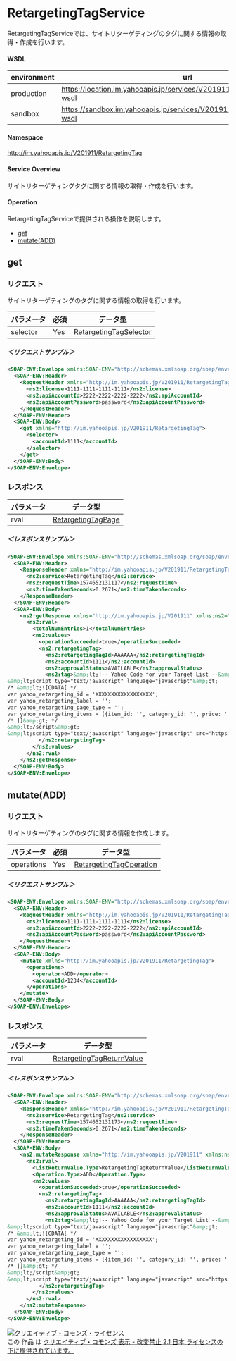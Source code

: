 # RetargetingTagService

RetargetingTagServiceでは、サイトリターゲティングのタグに関する情報の取得・作成を行います。

#### WSDL

| environment |                                      url                                      |
| ----------- | ----------------------------------------------------------------------------- |
| production  | https://location.im.yahooapis.jp/services/V201911/RetargetingTagService?wsdl |
| sandbox     | https://sandbox.im.yahooapis.jp/services/V201911/RetargetingTagService?wsdl  |

#### Namespace

http://im.yahooapis.jp/V201911/RetargetingTag

#### Service Overview

サイトリターゲティングタグに関する情報の取得・作成を行います。

#### Operation

RetargetingTagServiceで提供される操作を説明します。

+ [get](#get)
+ [mutate(ADD)](#mutateadd)

## get

### リクエスト

サイトリターゲティングのタグに関する情報の取得を行います。

| パラメータ | 必須 | データ型 |
| ---------- | ---- | -------- |
| selector | Yes | [RetargetingTagSelector](../data/RetargetingTag/RetargetingTagSelector.md) |

##### ＜リクエストサンプル＞
```xml
<SOAP-ENV:Envelope xmlns:SOAP-ENV="http://schemas.xmlsoap.org/soap/envelope/">
  <SOAP-ENV:Header>
    <RequestHeader xmlns="http://im.yahooapis.jp/V201911/RetargetingTag" xmlns:ns2="http://im.yahooapis.jp/V201911">
      <ns2:license>1111-1111-1111-1111</ns2:license>
      <ns2:apiAccountId>2222-2222-2222-2222</ns2:apiAccountId>
      <ns2:apiAccountPassword>password</ns2:apiAccountPassword>
    </RequestHeader>
  </SOAP-ENV:Header>
  <SOAP-ENV:Body>
    <get xmlns="http://im.yahooapis.jp/V201911/RetargetingTag">
      <selector>
        <accountId>1111</accountId>
      </selector>
    </get>
  </SOAP-ENV:Body>
</SOAP-ENV:Envelope>
```

### レスポンス

| パラメータ | データ型 |
| -------- | ------- |
| rval | [RetargetingTagPage](../data/RetargetingTag/RetargetingTagPage.md) |

##### ＜レスポンスサンプル＞
```xml
<SOAP-ENV:Envelope xmlns:SOAP-ENV="http://schemas.xmlsoap.org/soap/envelope/">
  <SOAP-ENV:Header>
    <ResponseHeader xmlns="http://im.yahooapis.jp/V201911/RetargetingTag" xmlns:ns2="http://im.yahooapis.jp/V201911">
      <ns2:service>RetargetingTag</ns2:service>
      <ns2:requestTime>1574652131117</ns2:requestTime>
      <ns2:timeTakenSeconds>0.2671</ns2:timeTakenSeconds>
    </ResponseHeader>
  </SOAP-ENV:Header>
  <SOAP-ENV:Body>
    <ns2:getResponse xmlns="http://im.yahooapis.jp/V201911" xmlns:ns2="http://im.yahooapis.jp/V201911/RetargetingTag">
      <ns2:rval>
        <totalNumEntries>1</totalNumEntries>
        <ns2:values>
          <operationSucceeded>true</operationSucceeded>
          <ns2:retargetingTag>
            <ns2:retargetingTagId>AAAAAA</ns2:retargetingTagId>
            <ns2:accountId>1111</ns2:accountId>
            <ns2:approvalStatus>AVAILABLE</ns2:approvalStatus>
            <ns2:tag>&amp;lt;!-- Yahoo Code for your Target List --&amp;gt;
&amp;lt;script type="text/javascript" language="javascript"&amp;gt;
/* &amp;lt;![CDATA[ */
var yahoo_retargeting_id = 'XXXXXXXXXXXXXXXXXX';
var yahoo_retargeting_label = '';
var yahoo_retargeting_page_type = '';
var yahoo_retargeting_items = [{item_id: '', category_id: '', price: '', quantity: ''}];
/* ]]&amp;gt; */
&amp;lt;/script&amp;gt;
&amp;lt;script type="text/javascript" language="javascript" src="https://b92.yahoo.co.jp/js/s_retargeting.js"&amp;gt;&amp;lt;/script&amp;gt;</ns2:tag>
          </ns2:retargetingTag>
        </ns2:values>
      </ns2:rval>
    </ns2:getResponse>
  </SOAP-ENV:Body>
</SOAP-ENV:Envelope>
```

## mutate(ADD)

### リクエスト

サイトリターゲティングのタグに関する情報を作成します。

| パラメータ | 必須 | データ型 |
| ---------- | ---- | -------- |
| operations | Yes | [RetargetingTagOperation](../data/RetargetingTag/RetargetingTagOperation.md) |

##### ＜リクエストサンプル＞
```xml
<SOAP-ENV:Envelope xmlns:SOAP-ENV="http://schemas.xmlsoap.org/soap/envelope/">
  <SOAP-ENV:Header>
    <RequestHeader xmlns="http://im.yahooapis.jp/V201911/RetargetingTag" xmlns:ns2="http://im.yahooapis.jp/V201911">
      <ns2:license>1111-1111-1111-1111</ns2:license>
      <ns2:apiAccountId>2222-2222-2222-2222</ns2:apiAccountId>
      <ns2:apiAccountPassword>password</ns2:apiAccountPassword>
    </RequestHeader>
  </SOAP-ENV:Header>
  <SOAP-ENV:Body>
    <mutate xmlns="http://im.yahooapis.jp/V201911/RetargetingTag">
      <operations>
        <operator>ADD</operator>
        <accountId>1234</accountId>
      </operations>
    </mutate>
  </SOAP-ENV:Body>
</SOAP-ENV:Envelope>
```

### レスポンス

| パラメータ | データ型 |
| -------- | ------- |
| rval | [RetargetingTagReturnValue](../data/RetargetingTag/RetargetingTagReturnValue.md) |

##### ＜レスポンスサンプル＞
```xml
<SOAP-ENV:Envelope xmlns:SOAP-ENV="http://schemas.xmlsoap.org/soap/envelope/">
  <SOAP-ENV:Header>
    <ResponseHeader xmlns="http://im.yahooapis.jp/V201911/RetargetingTag" xmlns:ns2="http://im.yahooapis.jp/V201911">
      <ns2:service>RetargetingTag</ns2:service>
      <ns2:requestTime>1574652131173</ns2:requestTime>
      <ns2:timeTakenSeconds>0.2671</ns2:timeTakenSeconds>
    </ResponseHeader>
  </SOAP-ENV:Header>
  <SOAP-ENV:Body>
    <ns2:mutateResponse xmlns="http://im.yahooapis.jp/V201911" xmlns:ns2="http://im.yahooapis.jp/V201911/RetargetingTag">
      <ns2:rval>
        <ListReturnValue.Type>RetargetingTagReturnValue</ListReturnValue.Type>
        <Operation.Type>ADD</Operation.Type>
        <ns2:values>
          <operationSucceeded>true</operationSucceeded>
          <ns2:retargetingTag>
            <ns2:retargetingTagId>AAAAAA</ns2:retargetingTagId>
            <ns2:accountId>1111</ns2:accountId>
            <ns2:approvalStatus>AVAILABLE</ns2:approvalStatus>
            <ns2:tag>&amp;lt;!-- Yahoo Code for your Target List --&amp;gt;
&amp;lt;script type="text/javascript" language="javascript"&amp;gt;
/* &amp;lt;![CDATA[ */
var yahoo_retargeting_id = 'XXXXXXXXXXXXXXXXXX';
var yahoo_retargeting_label = '';
var yahoo_retargeting_page_type = '';
var yahoo_retargeting_items = [{item_id: '', category_id: '', price: '', quantity: ''}];
/* ]]&amp;gt; */
&amp;lt;/script&amp;gt;
&amp;lt;script type="text/javascript" language="javascript" src="https://b92.yahoo.co.jp/js/s_retargeting.js"&amp;gt;&amp;lt;/script&amp;gt;</ns2:tag>
          </ns2:retargetingTag>
        </ns2:values>
      </ns2:rval>
    </ns2:mutateResponse>
  </SOAP-ENV:Body>
</SOAP-ENV:Envelope>
```

<a rel="license" href="http://creativecommons.org/licenses/by-nd/2.1/jp/"><img alt="クリエイティブ・コモンズ・ライセンス" style="border-width:0" src="https://i.creativecommons.org/l/by-nd/2.1/jp/88x31.png" /></a><br />この 作品 は <a rel="license" href="http://creativecommons.org/licenses/by-nd/2.1/jp/">クリエイティブ・コモンズ 表示 - 改変禁止 2.1 日本 ライセンスの下に提供されています。</a>
